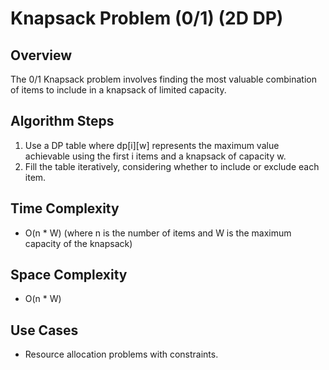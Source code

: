 # Knapsack Problem (0/1) (2D DP)

## Overview
The 0/1 Knapsack problem involves finding the most valuable combination of items to include in a knapsack of limited capacity.

## Algorithm Steps
1. Use a DP table where dp[i][w] represents the maximum value achievable using the first i items and a knapsack of capacity w.
2. Fill the table iteratively, considering whether to include or exclude each item.

## Time Complexity
- O(n * W) (where n is the number of items and W is the maximum capacity of the knapsack)

## Space Complexity
- O(n * W)

## Use Cases
- Resource allocation problems with constraints.

